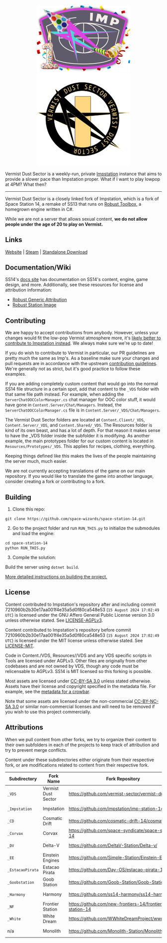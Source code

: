 <p align="center"> <img src = "https://github.com/impstation/imp-station-14/blob/master/Resources/Textures/Logo/logo.png" width ="300" /> <img src = "https://github.com/vermist-sector/vermist-dust/blob/master/Resources/Textures/Logo/logo_badge.png" width ="300" /> </p>

Vermist Dust Sector is a weekly-run, private [Impstation](https://github.com/impstation/imp-station-14) instance that aims to provide a slower pace than Impstation proper. What if I want to play lowpop at 4PM? What then?

---

Vermist Dust Sector is a closely linked fork of Impstation, which is a fork of Space Station 14, a remake of SS13 that runs on [Robust Toolbox](https://github.com/space-wizards/RobustToolbox), a homegrown engine written in C#.

While we are not a server that allows sexual content, <b>we do not allow people under the age of 20 to play on Vermist.</b>

## Links
[Website](https://impstation.gay/) | [Steam](https://store.steampowered.com/app/1255460/Space_Station_14/) | [Standalone Download](https://spacestation14.io/about/nightlies/)

## Documentation/Wiki

SS14's [docs site](https://docs.spacestation14.com/) has documentation on SS14's content, engine, game design, and more.
Additionally, see these resources for license and attribution information:
- [Robust Generic Attribution](https://docs.spacestation14.com/en/specifications/robust-generic-attribution.html)
- [Robust Station Image](https://docs.spacestation14.com/en/specifications/robust-station-image.html)

## Contributing

We are happy to accept contributions from anybody. However, unless your changes would fit the low-pop Vermist atmosphere more, it's [likely better to contribute to Impstation instead](https://github.com/impstation/imp-station-14). We always make sure we're up to date!

If you do wish to contribute to Vermist in particular, our PR guidelines are pretty much the same as Imp's. As a baseline make sure your changes and pull requests are in accordance with the upstream [contribution guidelines](https://docs.spacestation14.com/en/general-development/codebase-info/pull-request-guidelines.html). We're generally not as strict, but it's good practice to follow these examples.

If you are adding completely custom content that would go into the normal SS14 file structure in a certain spot, add that content to the `_VDS` folder with that same file path instead. For example, when adding the `ServerChatOOCColorManager.cs` chat manager for OOC color stuff, it would have gone in `Content.Server/Chat/Managers`. Instead, the `ServerChatOOCColorManager.cs` file is in `Content.Server/_VDS/Chat/Managers`.

The Vermist Dust Sector folders are located at `Content.Client/_VDS`, `Content.Server/_VDS`, and `Content.Shared/_VDS`. The Resources folder is kind of its own beast, and has a lot of depth. For that reason it makes sense to have the _VDS folder inside the subfolder it is modifying. As another example, the main prototypes folder for our custom content is located in `Resources/Prototypes/_VDS`. This applies for recipes, clothing, everything.

Keeping things defined like this makes the lives of the people maintaining the server much, much easier.

We are not currently accepting translations of the game on our main repository. If you would like to translate the game into another language, consider creating a fork or contributing to a fork.


## Building

1. Clone this repo:
```shell
git clone https://github.com/space-wizards/space-station-14.git
```
2. Go to the project folder and run `RUN_THIS.py` to initialize the submodules and load the engine:
```shell
cd space-station-14
python RUN_THIS.py
```
3. Compile the solution:

Build the server using `dotnet build`.

[More detailed instructions on building the project.](https://docs.spacestation14.com/en/general-development/setup.html)

## License

Content contributed to Impstation's repository after and including commit 7210960b2b30e17aa001f4e35a5d0f80ca548e53 (`15 August 2024 17:02:49 UTC`) is licensed under the GNU Affero General Public License version 3.0 unless otherwise stated. See [LICENSE-AGPLv3](./LICENSE-AGPLv3.TXT).

Content contributed to Impstation's repository before commit 7210960b2b30e17aa001f4e35a5d0f80ca548e53 (`15 August 2024 17:02:49 UTC`) is licensed under the MIT license unless otherwise stated. See [LICENSE-MIT](./LICENSE-MIT.TXT).

Code in Content./VDS, Resources//VDS and any VDS specific scripts in Tools are licensed under AGPLv3. Other files are originally from other codebases and are not owned by VDS, though any code must be relicensable to AGPLv3. SS14 is MIT licensed so this forking is possible.

Most assets are licensed under [CC-BY-SA 3.0](https://creativecommons.org/licenses/by-sa/3.0/) unless stated otherwise. Assets have their license and copyright specified in the metadata file. For example, see the [metadata for a crowbar](https://github.com/space-wizards/space-station-14/blob/master/Resources/Textures/Objects/Tools/crowbar.rsi/meta.json).

Note that some assets are licensed under the non-commercial [CC-BY-NC-SA 3.0](https://creativecommons.org/licenses/by-nc-sa/3.0/) or similar non-commercial licenses and will need to be removed if you wish to use this project commercially.

## Attributions

When we pull content from other forks, we try to organize their content to their own subfolders in each of the projects to keep track of attribution and try to prevent merge conflicts.

Content under these subdirectories either originate from their respective fork, or are modifications related to content from their respective fork.

| Subdirectory     | Fork Name           | Fork Repository                                         | License  |
|------------------|---------------------|---------------------------------------------------------|----------|
| `_VDS`           | Vermist Dust Sector | https://github.com/vermist-sector/vermist-dust          | AGPL 3.0 |
| `_Impstation`    | Impstation          | https://github.com/impstation/imp-station-14/           | AGPL 3.0 |
| `_CD`            | Cosmatic Drift      | https://github.com/cosmatic-drift-14/cosmatic-drift     | MIT      |
| `_Corvax`        | Corvax              | https://github.com/space-syndicate/space-station-14     | MIT      |
| `_DV`            | Delta-V             | https://github.com/DeltaV-Station/Delta-v/              | AGPL 3.0 |
| `_EE`            | Einstein Engines    | https://github.com/Simple-Station/Einstein-Engines/     | AGPL 3.0 |
| `_EstacaoPirata` | Estacao Pirata      | https://github.com/Day-OS/estacao-pirata-14/            | AGPL 3.0 |
| `_Goobstation`   | Goob Station        | https://github.com/Goob-Station/Goob-Station/           | AGPL 3.0 |
| `_Harmony`       | Harmony             | https://github.com/ss14-harmony/ss14-harmony            | AGPL 3.0 |
| `_NF`            | Frontier Station    | https://github.com/new-frontiers-14/frontier-station-14 | AGPL 3.0 |
| `_White`         | White Dream         | https://github.com/WWhiteDreamProject/wwdpublic/        | AGPL 3.0 |
| n/a              | Monolith            | https://github.com/Monolith-Station/Monolith            | AGPL 3.0 |
